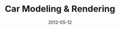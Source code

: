 ---
title: Car Modeling & Rendering
date: 2012-05-12
category: 4
date: 2012-05-12
facts: Low Poly Modeling & Rendering
subpage: false
titleimage: "car-preview.jpg"
gallery:
  - file: "car-red.jpg"
    preview: "car-red-150.jpg"
    description: "Rendering of a red 'BMW 3er like' Car."
  - file: "car1.jpg"
    preview: "car-1-150.jpg"
    description: "Wireframe side view 'BMW 3er like' Car."
  - file: "car2.jpg"
    preview: "car2-150.jpg"
    description: "Shaded wireframe side view 'BMW 3er like' Car."
  - file: "car3.jpg"
    preview: "car-3-150.jpg"
    description: "Shaded side view 'BMW 3er like' Car."
---